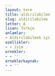 ```yaml
---
layout: term
title: aldırılabilme
slug: aldirilabilme
letter: A
lisan: Türkçe
anlamlar:
- Aldırılabilmek işi
ozellikler:
- - isim
ornekler:
- - ''
orneklerkaynak:
- - ''
---
```

